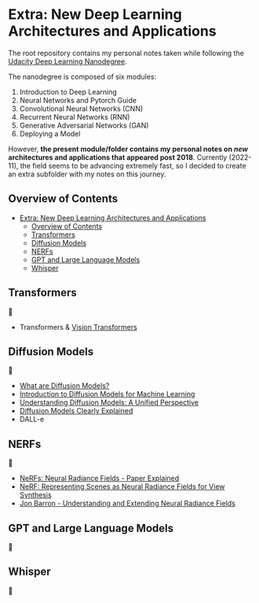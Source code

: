 # Extra: New Deep Learning Architectures and Applications

The root repository contains my personal notes taken while following the [Udacity Deep Learning Nanodegree](https://www.udacity.com/course/deep-learning-nanodegree--nd101).

The nanodegree is composed of six modules:

1. Introduction to Deep Learning
2. Neural Networks and Pytorch Guide
3. Convolutional Neural Networks (CNN)
4. Recurrent Neural Networks (RNN)
5. Generative Adversarial Networks (GAN)
6. Deploying a Model

However, **the present module/folder contains my personal notes on *new* architectures and applications that appeared post 2018**. Currently (2022-11), the field seems to be advancing extremely fast, so I decided to create an extra subfolder with my notes on this journey.

## Overview of Contents

- [Extra: New Deep Learning Architectures and Applications](#extra-new-deep-learning-architectures-and-applications)
  - [Overview of Contents](#overview-of-contents)
  - [Transformers](#transformers)
  - [Diffusion Models](#diffusion-models)
  - [NERFs](#nerfs)
  - [GPT and Large Language Models](#gpt-and-large-language-models)
  - [Whisper](#whisper)

## Transformers

:construction:

-  Transformers & [Vision Transformers](https://iaml-it.github.io/posts/2021-04-28-transformers-in-vision/)

## Diffusion Models

:construction:

- [What are Diffusion Models?](https://www.youtube.com/watch?v=fbLgFrlTnGU&list=LL)
- [Introduction to Diffusion Models for Machine Learning](https://www.assemblyai.com/blog/diffusion-models-for-machine-learning-introduction/)
- [Understanding Diffusion Models: A Unified Perspective](https://arxiv.org/abs/2208.11970)
- [Diffusion Models Clearly Explained](https://medium.com/@PhysicistMarianna/diffusion-models-clearly-explained-1fbd5afa36b3)
- DALL-e

## NERFs

:construction:

- [NeRFs: Neural Radiance Fields - Paper Explained](https://www.youtube.com/watch?v=WSfEfZ0ilw4)
- [NeRF: Representing Scenes as Neural Radiance Fields for View Synthesis](https://arxiv.org/abs/2003.08934)
- [Jon Barron - Understanding and Extending Neural Radiance Fields](https://www.youtube.com/watch?v=HfJpQCBTqZs)

## GPT and Large Language Models

:construction:

## Whisper

:construction:

